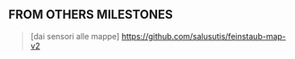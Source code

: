 
## FROM OTHERS MILESTONES

> [dai sensori alle mappe] https://github.com/salusutis/feinstaub-map-v2
